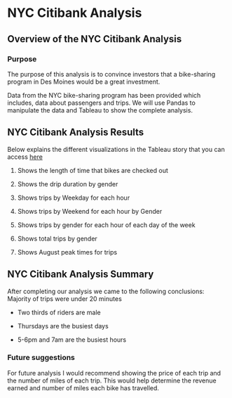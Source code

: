 # NYC Citibank Analysis 
## Overview of the NYC Citibank Analysis
### Purpose
The purpose of this analysis is to convince investors that a bike-sharing program in Des Moines would be a great investment.  

Data from the NYC bike-sharing program has been provided which includes, data about passengers and trips.  We will use Pandas to manipulate the data and Tableau to show the complete analysis.



## NYC Citibank Analysis Results

Below explains the different visualizations in the Tableau story that you can access <a href="https://public.tableau.com/profile/andra8280#!/vizhome/NYCCitibank/Story1?publish=yes" target="_blank">here</a>


1. Shows the length of time that bikes are checked out 

2. Shows the drip duration by gender

3. Shows trips by Weekday for each hour

4. Shows trips by Weekend for each hour by Gender

5. Shows trips by gender for each hour of each day of the week

6. Shows total trips by gender

7. Shows August peak times for trips


## NYC Citibank Analysis Summary

After completing our analysis we came to the following conclusions:
Majority of trips were under 20 minutes

- Two thirds of riders are male

- Thursdays are the busiest days

- 5-6pm and 7am are the busiest hours

### Future suggestions

For future analysis I would recommend showing the price of each trip and the number of miles of each trip.  This would help determine the revenue earned and number of miles each bike has travelled.     
